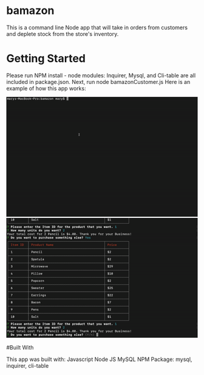 # bamazon

This is a command line Node app that will take in orders from customers and deplete stock from the store's inventory. 

# Getting Started

Please run NPM install - node modules: Inquirer, Mysql, and Cli-table are all included in package.json.
Next, run node bamazonCustomer.js
Here is an example of how this app works:

![how it works](first.gif)
![how it works](second.gif)

#Built With

This app was built with:
Javascript
Node JS
MySQL
NPM Package: mysql, inquirer, cli-table